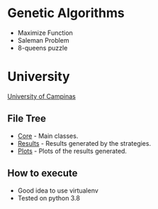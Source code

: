# Genetic Algorithms 

* Maximize Function
* Saleman Problem
* 8-queens puzzle

# University
[University of Campinas](https://www.unicamp.br/unicamp/)



## File Tree

* [Core](https://github.com/GeneticAlgorithms/Genetic) - Main classes.
* [Results](https://github.com/oscarciceri/GeneticAlgorithms/results) - Results generated by the strategies.
* [Plots](https://github.com/oscarciceri/GeneticAlgorithms/plots/) - Plots of the results generated.


## How to execute

* Good idea to use virtualenv
* Tested on python 3.8


